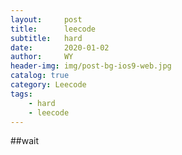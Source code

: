 ```yaml
---
layout:     post
title:      leecode
subtitle:   hard
date:       2020-01-02
author:     WY
header-img: img/post-bg-ios9-web.jpg
catalog: true
category: Leecode
tags:
    - hard
    - leecode
---
```

##wait